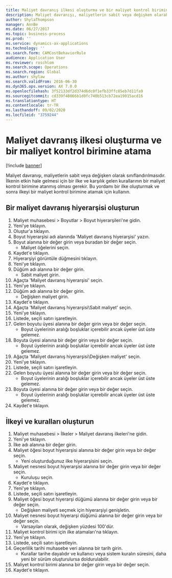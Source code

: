 ```yaml
---
title: Maliyet davranış ilkesi oluşturma ve bir maliyet kontrol birimine atama
description: Maliyet davranışı, maliyetlerin sabit veya değişken olarak sınıflandırılmasıdır.
author: ShylaThompson
manager: AnnBe
ms.date: 06/27/2017
ms.topic: business-process
ms.prod: ''
ms.service: dynamics-ax-applications
ms.technology: ''
ms.search.form: CAMCostBehaviorRule
audience: Application User
ms.reviewer: roschlom
ms.search.scope: Operations
ms.search.region: Global
ms.author: shylaw
ms.search.validFrom: 2016-06-30
ms.dyn365.ops.version: AX 7.0.0
ms.openlocfilehash: 3f52133df2d374d6dc0f1efb33ffc85eb7d11fa9
ms.sourcegitcommit: cd339f48066b1d0fc740b513cb72ea19015acd16
ms.translationtype: HT
ms.contentlocale: tr-TR
ms.lasthandoff: 09/02/2020
ms.locfileid: "3759244"
---
```

# <a name="create-and-assign-a-cost-behavior-policy-to-a-cost-control-unit"></a>Maliyet davranış ilkesi oluşturma ve bir maliyet kontrol birimine atama

[!include [banner](../../includes/banner.md)]

Maliyet davranışı, maliyetlerin sabit veya değişken olarak sınıflandırılmasıdır. İlkenin etkin hale gelmesi için bir ilke ve karşılık gelen kurallarının bir maliyet kontrol birimine atanmış olması gerekir. Bu yordamı bir ilke oluşturmak ve sonra ilkeyi bir maliyet kontrol birimine atamak için kullanın.


## <a name="create-a-cost-behavior-hierarchy"></a>Bir maliyet davranış hiyerarşisi oluşturun
1. Maliyet muhasebesi > Boyutlar > Boyut hiyerarşileri'ne gidin.
2. Yeni'ye tıklayın.
3. Oluştur'a tıklayın.
4. Boyut hiyerarşisi adı alanında 'Maliyet davranış hiyerarşisi' yazın.
5. Boyut alanına bir değer girin veya buradan bir değer seçin.
    * Maliyet öğelerini seçin.  
6. Kaydet'e tıklayın.
7. Hiyerarşiyi görüntüle düğmesini tıklayın.
8. Yeni'ye tıklayın.
9. Düğüm adı alanına bir değer girin.
    * Sabit maliyet girin.  
10. Ağaçta 'Maliyet davranış hiyerarşisi' seçin.
11. Yeni'ye tıklayın.
12. Düğüm adı alanına bir değer girin.
    * Değişken maliyet girin.  
13. Kaydet'e tıklayın.
14. Ağaçta 'Maliyet davranış hiyerarşisi\Sabit maliyet' seçin.
15. Yeni'ye tıklayın.
16. Listede, seçili satırı işaretleyin.
17. Gelen boyutu üyesi alanına bir değer girin veya bir değer seçin.
    * Boyut üyelerinin aralığı boşluklar içerebilir ancak üyeler üst üste gelemez.  
18. Boyuta üyesi alanına bir değer girin veya bir değer seçin.
    * Boyut üyelerinin aralığı boşluklar içerebilir ancak üyeler üst üste gelemez.  
19. Ağaçta 'Maliyet davranış hiyerarşisi\Değişken maliyet' seçin.
20. Yeni'ye tıklayın.
21. Listede, seçili satırı işaretleyin.
22. Gelen boyutu üyesi alanına bir değer girin veya bir değer seçin.
    * Boyut üyelerinin aralığı boşluklar içerebilir ancak üyeler üst üste gelemez.  
23. Boyuta üyesi alanına bir değer girin veya bir değer seçin.
    * Boyut üyelerinin aralığı boşluklar içerebilir ancak üyeler üst üste gelemez.  
24. Kaydet'e tıklayın.

## <a name="create-the-policy-and-rules"></a>İlkeyi ve kuralları oluşturun
1. Maliyet muhasebesi > İlkeler > Maliyet davranış ilkeleri'ne gidin.
2. Yeni'ye tıklayın.
3. İlke adı alanına bir değer girin.
4. Maliyet öğesi boyut hiyerarşisi alanına bir değer girin veya bir değer seçin.
    * Yeni oluşturduğunuz ilke hiyerarşisini seçin.  
5. Maliyet nesnesi boyut hiyerarşisi alanına bir değer girin veya bir değer seçin.
    * Kuruluşu seçin.  
6. Kaydet'e tıklayın.
7. Yeni'ye tıklayın.
8. Listede, seçili satırı işaretleyin.
9. Maliyet öğesi boyut hiyerarşi düğümü alanına bir değer girin veya bir değer seçin.
    * Değişken maliyeti seçmek için hiyerarşiyi genişletin.  
10. Maliyet nesnesi boyut hiyerarşi düğümü alanına bir değer girin veya bir değer seçin.
    * Varsayılan olarak, değişken yüzdesi 100'dür.  
11. Maliyet kontrol birimi için ilke atamaları'na tıklayın.
12. Yeni'ye tıklayın.
13. Listede, seçili satırı işaretleyin.
14. Geçerlilik tarihi muhasebe veri alanına bir tarih girin.
    * Kurallar tarihe dayalıdır ve kullanıcı veya sistem kuralın süresini, daha yeni bir sürüm oluşturulursa doldurulabilir.  
15. Maliyet kontrol birimi alanına bir değer girin veya bir değer seçin.
16. Kaydet'e tıklayın.

